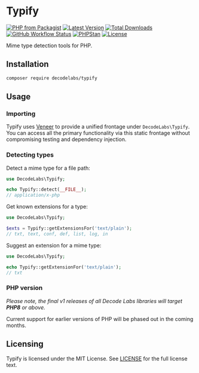 # Typify

[![PHP from Packagist](https://img.shields.io/packagist/php-v/decodelabs/typify?style=flat-square)](https://packagist.org/packages/decodelabs/typify)
[![Latest Version](https://img.shields.io/packagist/v/decodelabs/typify.svg?style=flat-square)](https://packagist.org/packages/decodelabs/typify)
[![Total Downloads](https://img.shields.io/packagist/dt/decodelabs/typify.svg?style=flat-square)](https://packagist.org/packages/decodelabs/typify)
[![GitHub Workflow Status](https://img.shields.io/github/workflow/status/decodelabs/typify/PHP%20Composer)](https://github.com/decodelabs/typify/actions/workflows/php.yml)
[![PHPStan](https://img.shields.io/badge/PHPStan-enabled-44CC11.svg?longCache=true&style=flat-square)](https://github.com/phpstan/phpstan)
[![License](https://img.shields.io/packagist/l/decodelabs/typify?style=flat-square)](https://packagist.org/packages/decodelabs/typify)

Mime type detection tools for PHP.


## Installation

```bash
composer require decodelabs/typify
```

## Usage

### Importing

Typify uses [Veneer](https://github.com/decodelabs/veneer) to provide a unified frontage under <code>DecodeLabs\Typify</code>.
You can access all the primary functionality via this static frontage without compromising testing and dependency injection.


### Detecting types

Detect a mime type for a file path:

```php
use DecodeLabs\Typify;

echo Typify::detect(__FILE__);
// application/x-php
```

Get known extensions for a type:

```php
use DecodeLabs\Typify;

$exts = Typify::getExtensionsFor('text/plain');
// txt, text, conf, def, list, log, in
```

Suggest an extension for a mime type:

```php
use DecodeLabs\Typify;

echo Typify::getExtensionFor('text/plain');
// txt
```


### PHP version

_Please note, the final v1 releases of all Decode Labs libraries will target **PHP8** or above._

Current support for earlier versions of PHP will be phased out in the coming months.


## Licensing
Typify is licensed under the MIT License. See [LICENSE](./LICENSE) for the full license text.
